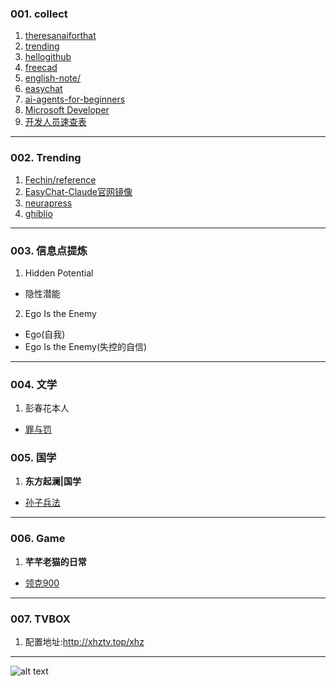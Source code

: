### 001. collect
1. [theresanaiforthat](https://theresanaiforthat.com/)
1. [trending](https://github.com/trending)
1. [hellogithub](https://hellogithub.com/)
1. [freecad](https://www.freecad.org/)
1. [english-note/](https://hzpt-inet-club.github.io/english-note/)
1. [easychat](https://easychat.top/)
1. [ai-agents-for-beginners](https://github.com/microsoft/ai-agents-for-beginners)
1. [Microsoft Developer](https://www.youtube.com/watch?v=OhI005_aJkA)
1. [开发人员速查表](https://cheatsheets.zip/)
---
### 002. Trending
1. [Fechin/reference](https://github.com/Fechin/reference)
1. [EasyChat-Claude官网镜像](https://easychat.top/)
1. [neurapress](https://github.com/tianyaxiang/neurapress)
1. [ghiblio](https://ghiblio.art/zh)
---
### 003. 信息点提炼
1. Hidden Potential
  - 隐性潜能
2. Ego Is the Enemy
  - Ego(自我)
  - Ego Is the Enemy(失控的自信)
---
### 004. 文学
1. 彭春花本人
  - [罪与罚](https://v.douyin.com/qIFpNcEPdKs/)
### 005. 国学
1. **东方起澜|国学**
  - [孙子兵法](https://v.douyin.com/DcWqKw63jgg/)
---
### 006. Game
1. **芊芊老猫的日常**
  - [领克900](https://v.douyin.com/RvRbq7pvCE4/)
---
### 007. TVBOX
1. 配置地址:http://xhztv.top/xhz
---
![alt text](https://upload-bbs.miyoushe.com/upload/2022/11/01/266607709/6cc988d046df34315681e50f9c9f299c_1259576169906078498.PNG?x-oss-process=image//resize,s_600/quality,q_80/auto-orient,0/interlace,1/format,png)